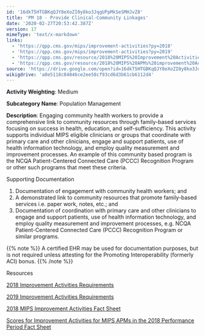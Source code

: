 ```yaml
---
id: '16dkT5HTGBKqQJY8eXoZI0y8ko3JqgUPpMkSeSMHJvZ8'
title: 'PM 18 - Provide Clinical-Community Linkages'
date: '2020-02-27T20:53:42.387Z'
version: 17
mimeType: 'text/x-markdown'
links:
  - 'https://qpp.cms.gov/mips/improvement-activities?py=2018'
  - 'https://qpp.cms.gov/mips/improvement-activities?py=2019'
  - 'https://qpp.cms.gov/resource/2018%20MIPS%20Improvement%20Activities%20Fact%20Sheet'
  - 'https://qpp.cms.gov/resource/2018%20MIPS%20APMs%20improvement%20Activities%20scores%20fact%20sheet'
source: 'https://drive.google.com/open?id=16dkT5HTGBKqQJY8eXoZI0y8ko3JqgUPpMkSeSMHJvZ8'
wikigdrive: 'a0e5118c84846ce2ee58cf93cd6d3b61cb6112d4'
---
```

**Activity Weighting**: Medium

**Subcategory Name**: Population Management

**Description**: Engaging community health workers to provide a comprehensive link to community resources through family-based services focusing on success in health, education, and self-sufficiency. This activity supports individual MIPS eligible clinicians or groups that coordinate with primary care and other clinicians, engage and support patients, use of health information technology, and employ quality measurement and improvement processes. An example of this community based program is the NCQA Patient-Centered Connected Care (PCCC) Recognition Program or other such programs that meet these criteria.

Supporting Documentation

1. Documentation of engagement with community health workers; and
2. A demonstrated link to community resources that promote family-based services i.e. paper work, notes, etc.; and
3. Documentation of coordination with primary care and other clinicians to engage and support patients, use of health information technology, and employ quality measurement and improvement processes, e.g. NCQA Patient-Centered Connected Care (PCCC) Recognition Program or similar programs.

{{% note %}}
A certified EHR may be used for documentation purposes, but is not required unless attesting for the Promoting Interoperability (formerly ACI) bonus.
{{% /note %}}

Resources

[2018 Improvement Activities Requirements](https://qpp.cms.gov/mips/improvement-activities?py=2018)

[2019 Improvement Activities Requirements](https://qpp.cms.gov/mips/improvement-activities?py=2019)

[2018 MIPS Improvement Activities Fact Sheet](https://qpp.cms.gov/resource/2018%20MIPS%20Improvement%20Activities%20Fact%20Sheet)

[Scores for Improvement Activities for MIPS APMs in the 2018 Performance Period Fact Sheet](https://qpp.cms.gov/resource/2018%20MIPS%20APMs%20improvement%20Activities%20scores%20fact%20sheet)
